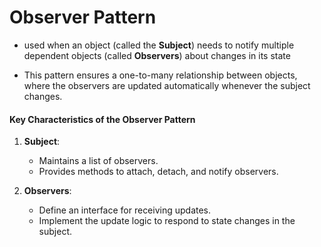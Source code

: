 # **Observer Pattern**

* used when an object (called the **Subject**) needs to notify multiple dependent objects (called **Observers**) about changes in its state

* This pattern ensures a one-to-many relationship between objects, where the observers are updated automatically whenever the subject changes.

#### Key Characteristics of the Observer Pattern

1. **Subject**:
   - Maintains a list of observers.
   - Provides methods to attach, detach, and notify observers.

2. **Observers**:
   - Define an interface for receiving updates. 
   - Implement the update logic to respond to state changes in the subject.